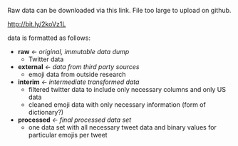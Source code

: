 Raw data can be downloaded via this link. File too large to upload on github.

http://bit.ly/2koVz1L


data is formatted as follows:
- **raw**  *<- original, immutable data dump*
  - Twitter data
- **external**  *<- data from third party sources*
  - emoji data from outside research
- **interim**  *<- intermediate transformed data*
  - filtered twitter data to include only necessary columns and only US data
  - cleaned emoji data with only necessary information (form of dictionary?)
- **processed**  *<- final processed data set*
  - one data set with all necessary tweet data and binary values for particular emojis per tweet
